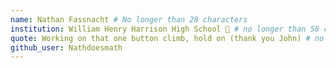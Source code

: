 ```yaml
---
name: Nathan Fassnacht # No longer than 28 characters
institution: William Henry Harrison High School 🚩 # no longer than 58 characters
quote: Working on that one button climb, hold on (thank you John) # no longer than 100 characters, avoid using quotes(") to guarantee the format remains the same.
github_user: Nathdoesmath
---
```

